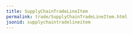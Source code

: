 ```yaml
---
title: SupplyChainTradeLineItem
permalink: trade/SupplyChainTradeLineItem.html
jsonid: supplychaintradelineitem
---
```

